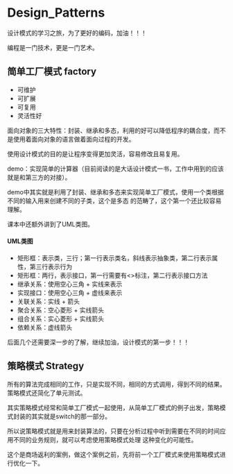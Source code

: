 # Design_Patterns

设计模式的学习之旅，为了更好的编码，加油！！！

编程是一门技术，更是一门艺术。

## 简单工厂模式  factory

- 可维护
- 可扩展
- 可复用
- 灵活性好

面向对象的三大特性：封装、继承和多态，利用的好可以降低程序的耦合度，而不是使用着面向对象的语言做着面向过程的开发。

使用设计模式的目的是让程序变得更加灵活，容易修改且易复用。

demo：实现简单的计算器（目前阅读的是大话设计模式一书，工作中用到的应该就是和第三方的对接）。

demo中其实就是利用了封装、继承和多态来实现简单工厂模式，使用一个类根据不同的输入用来创建不同的子类，这个是多态
的范畴了，这个第一个还比较容易理解。

课本中还额外讲到了UML类图。

#### UML类图

- 矩形框：表示类，三行；第一行表示类名，斜线表示抽象类，第二行表示属性，第三行表示行为
- 矩形框：两行，表示接口，第一行需要有<<interface>>标注，第二行表示接口方法
- 继承关系：使用空心三角 + 实线来表示
- 实现接口：使用空心三角 + 虚线来表示
- 关联关系：实线 + 箭头
- 聚合关系：空心菱形 + 实线箭头
- 组合关系：实心菱形 + 实线箭头
- 依赖关系：虚线箭头

后面几个还需要深一步的了解，继续加油，设计模式的第一步！！！


## 策略模式 Strategy

所有的算法完成相同的工作，只是实现不同，相同的方式调用，得到不同的结果。策略模式还简化了单元测试。

其实策略模式经常和简单工厂模式一起使用，从简单工厂模式的例子出发，策略模式封装的其实就是switch的那一部分。

所以说策略模式就是用来封装算法的，只要在分析过程中听到需要在不同的时间应用不同的业务规则，就可以考虑使用策略模式处理
这种变化的可能性。

这个是商场返利的案例，做这个案例之前，先将前一个工厂模式来使用策略模式进行优化一下。
